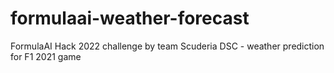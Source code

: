 # formulaai-weather-forecast
FormulaAI Hack 2022 challenge by team Scuderia DSC - weather prediction for F1 2021 game

